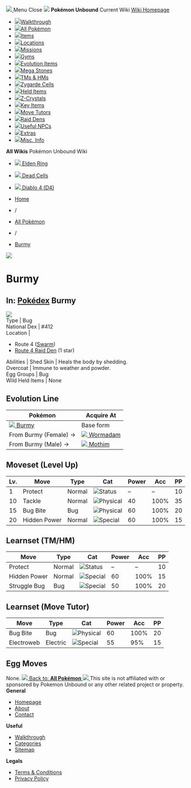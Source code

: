 [ ![](https://static.unboundwiki.com/wp-content/assets/images/2024/07/unbound-game-logo-x50.png) ](https://unboundwiki.com/pokemon/burmy/<https:/unboundwiki.com/>)
Menu Close
![](https://static.unboundwiki.com/wp-content/assets/images/2024/07/pokemon-unbound-frozen-heights-game-icon.jpg)
**Pokémon Unbound**
Current Wiki
[ Wiki Homepage ](https://unboundwiki.com/pokemon/burmy/<https:/unboundwiki.com/>)
  * [![](https://static.unboundwiki.com/wp-content/assets/images/2024/07/unbound-walkthrough-start-preview.jpg)Walkthrough](https://unboundwiki.com/pokemon/burmy/<https:/unboundwiki.com/walkthrough/>)
  * [![](https://static.unboundwiki.com/wp-content/assets/images/2024/07/pokemon-unbound-lab-exterior-150x150.jpg)All Pokémon](https://unboundwiki.com/pokemon/burmy/<https:/unboundwiki.com/pokemon/>)
  * [![](https://static.unboundwiki.com/wp-content/assets/images/2024/07/items-market-150x150.jpg)Items](https://unboundwiki.com/pokemon/burmy/<https:/unboundwiki.com/items/>)
  * [![](https://static.unboundwiki.com/wp-content/assets/images/2024/08/world-map-pokemon-unbound.jpg)Locations](https://unboundwiki.com/pokemon/burmy/<https:/unboundwiki.com/locations/>)
  * [![](https://static.unboundwiki.com/wp-content/assets/images/2024/07/missions-icon-150x150.jpg)Missions](https://unboundwiki.com/pokemon/burmy/<https:/unboundwiki.com/missions/>)
  * [![](https://static.unboundwiki.com/wp-content/assets/images/2024/12/exterior-crater-town-gym-200x200.jpg)Gyms](https://unboundwiki.com/pokemon/burmy/<https:/unboundwiki.com/gyms/>)
  * [![](https://static.unboundwiki.com/wp-content/assets/images/2024/08/evolutionary-items.jpg)Evolution Items](https://unboundwiki.com/pokemon/burmy/<https:/unboundwiki.com/items/evolution-items/>)
  * [![](https://static.unboundwiki.com/wp-content/assets/images/2024/07/mega-stone-150x150.jpg)Mega Stones](https://unboundwiki.com/pokemon/burmy/<https:/unboundwiki.com/mega-stones/>)
  * [![](https://static.unboundwiki.com/wp-content/assets/images/2024/07/tmloc-150x150.png)TMs & HMs](https://unboundwiki.com/pokemon/burmy/<https:/unboundwiki.com/tms-hms/>)
  * [![](https://static.unboundwiki.com/wp-content/assets/images/2024/08/zygarde-house.jpg)Zygarde Cells](https://unboundwiki.com/pokemon/burmy/<https:/unboundwiki.com/items/zygarde-cells/>)
  * [![](https://static.unboundwiki.com/wp-content/assets/images/2024/10/helditems-endgame-shop-200x200.jpg)Held Items](https://unboundwiki.com/pokemon/burmy/<https:/unboundwiki.com/items/held-items/>)
  * [![](https://static.unboundwiki.com/wp-content/assets/images/2024/08/zcrystals-listing-preview.jpg)Z-Crystals](https://unboundwiki.com/pokemon/burmy/<https:/unboundwiki.com/z-crystals/>)
  * [![](https://static.unboundwiki.com/wp-content/assets/images/2024/08/cube.jpg)Key Items](https://unboundwiki.com/pokemon/burmy/<https:/unboundwiki.com/items/key-items/>)
  * [![](https://static.unboundwiki.com/wp-content/assets/images/2024/09/move-tutors-preview.jpg)Move Tutors](https://unboundwiki.com/pokemon/burmy/<https:/unboundwiki.com/misc-info/move-tutors/>)
  * [![](https://static.unboundwiki.com/wp-content/assets/images/2024/10/raid-den-area-pokemon-unbound-lightv.jpg)Raid Dens](https://unboundwiki.com/pokemon/burmy/<https:/unboundwiki.com/raid-dens/>)
  * [![](https://static.unboundwiki.com/wp-content/assets/images/2024/11/useful-npc-preview-200x200.jpg)Useful NPCs](https://unboundwiki.com/pokemon/burmy/<https:/unboundwiki.com/misc-info/useful-npcs/>)
  * [![](https://static.unboundwiki.com/wp-content/assets/images/2024/10/kyurem-unbound-sidequest-200x200.jpg)Extras](https://unboundwiki.com/pokemon/burmy/<https:/unboundwiki.com/extras/>)
  * [![](https://static.unboundwiki.com/wp-content/assets/images/2024/08/dehara-mart.png)Misc. Info](https://unboundwiki.com/pokemon/burmy/<https:/unboundwiki.com/misc-info/>)


**All Wikis**
Pokémon Unbound Wiki
  * [ ![](https://unboundwiki.com/wp-content/themes/stratswiki/assets/img/wiki/elden-ring.png) Elden Ring ](https://unboundwiki.com/pokemon/burmy/<#>)
  * [ ![](https://unboundwiki.com/wp-content/themes/stratswiki/assets/img/wiki/dead-cells.jpg) Dead Cells ](https://unboundwiki.com/pokemon/burmy/<#>)
  * [ ![](https://unboundwiki.com/wp-content/themes/stratswiki/assets/img/wiki/diablo.png) Diablo 4 (D4) ](https://unboundwiki.com/pokemon/burmy/<#>)


  * [ Home ](https://unboundwiki.com/pokemon/burmy/<https:/unboundwiki.com/>)
  * /
  * [ All Pokémon ](https://unboundwiki.com/pokemon/burmy/<https:/unboundwiki.com/pokemon/>)
  * /
  * [ Burmy ](https://unboundwiki.com/pokemon/burmy/<https:/unboundwiki.com/pokemon/burmy/>)

![](https://static.unboundwiki.com/wp-content/assets/images/2024/12/burmy-scaled-1.png)
# Burmy
In: [Pokédex](https://unboundwiki.com/pokemon/burmy/<https:/unboundwiki.com/category/pokedex/>)
Burmy  
---  
![](https://static.unboundwiki.com/wp-content/assets/sprites/pokemon/burmy.png)  
Type | Bug  
National Dex | #412  
Location | 
  * Route 4 ([Swarm](https://unboundwiki.com/pokemon/burmy/<https:/unboundwiki.com/game-mechanics/swarms/#burmy>))
  * [Route 4 Raid Den](https://unboundwiki.com/pokemon/burmy/<https:/unboundwiki.com/raid-dens/route-4-raid-den/>) (1 star)

  
Abilities | Shed Skin | Heals the body by shedding.  
Overcoat | Immune to weather and powder.  
Egg Groups | Bug  
Wild Held Items | None  
## Evolution Line
Pokémon | Acquire At  
---|---  
[![](https://static.unboundwiki.com/wp-content/assets/sprites/pokemon/burmy.png) Burmy](https://unboundwiki.com/pokemon/burmy/<https:/unboundwiki.com/pokemon/burmy/>) | Base form  
From Burmy (Female) → | [![](https://static.unboundwiki.com/wp-content/assets/sprites/pokemon/wormadam.png) Wormadam](https://unboundwiki.com/pokemon/burmy/<https:/unboundwiki.com/pokemon/wormadam/>) | Level 20 (Female)  
From Burmy (Male) → | [![](https://static.unboundwiki.com/wp-content/assets/sprites/pokemon/mothim.png) Mothim](https://unboundwiki.com/pokemon/burmy/<https:/unboundwiki.com/pokemon/mothim/>) | Level 20 (Male)  
## Moveset (Level Up)
Lv. | Move | Type | Cat | Power | Acc | PP  
---|---|---|---|---|---|---  
1 | Protect | Normal | ![Status](https://static.unboundwiki.com/wp-content/assets/icons/ui/status.png) | – | – | 10  
10 | Tackle | Normal | ![Physical](https://static.unboundwiki.com/wp-content/assets/icons/ui/physical.png) | 40 | 100% | 35  
15 | Bug Bite | Bug | ![Physical](https://static.unboundwiki.com/wp-content/assets/icons/ui/physical.png) | 60 | 100% | 20  
20 | Hidden Power | Normal | ![Special](https://static.unboundwiki.com/wp-content/assets/icons/ui/special.png) | 60 | 100% | 15  
## Learnset (TM/HM)
Move | Type | Cat | Power | Acc | PP  
---|---|---|---|---|---  
Protect | Normal | ![Status](https://static.unboundwiki.com/wp-content/assets/icons/ui/status.png) | – | – | 10  
Hidden Power | Normal | ![Special](https://static.unboundwiki.com/wp-content/assets/icons/ui/special.png) | 60 | 100% | 15  
Struggle Bug | Bug | ![Special](https://static.unboundwiki.com/wp-content/assets/icons/ui/special.png) | 50 | 100% | 20  
## Learnset (Move Tutor)
Move | Type | Cat | Power | Acc | PP  
---|---|---|---|---|---  
Bug Bite | Bug | ![Physical](https://static.unboundwiki.com/wp-content/assets/icons/ui/physical.png) | 60 | 100% | 20  
Electroweb | Electric | ![Special](https://static.unboundwiki.com/wp-content/assets/icons/ui/special.png) | 55 | 95% | 15  
## Egg Moves
None. 
[ ![](https://static.unboundwiki.com/wp-content/assets/images/2024/07/pokemon-unbound-lab-exterior.jpg) Back to: **All Pokémon** ](https://unboundwiki.com/pokemon/burmy/<https:/unboundwiki.com/pokemon/>)
[ ![](https://static.unboundwiki.com/wp-content/assets/images/2024/07/unbound-game-logo-x50.png) ](https://unboundwiki.com/pokemon/burmy/<https:/unboundwiki.com/>)
This site is not affiliated with or sponsored by Pokemon Unbound or any other related project or property. 
**General**
  * [ Homepage ](https://unboundwiki.com/pokemon/burmy/<https:/unboundwiki.com/>)
  * [ About ](https://unboundwiki.com/pokemon/burmy/<https:/unboundwiki.com/about/>)
  * [ Contact ](https://unboundwiki.com/pokemon/burmy/<https:/unboundwiki.com/contact/>)


**Useful**
  * [ Walkthrough ](https://unboundwiki.com/pokemon/burmy/<https:/unboundwiki.com/walkthrough/>)
  * [ Categories ](https://unboundwiki.com/pokemon/burmy/<https:/unboundwiki.com/categories/>)
  * [ Sitemap ](https://unboundwiki.com/pokemon/burmy/<https:/unboundwiki.com/sitemap/>)


**Legals**
  * [ Terms & Conditions ](https://unboundwiki.com/pokemon/burmy/<https:/unboundwiki.com/terms-conditions/>)
  * [ Privacy Policy ](https://unboundwiki.com/pokemon/burmy/<https:/unboundwiki.com/privacy-policy/>)


